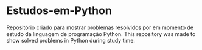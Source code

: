 # Estudos-em-Python
Repositório criado para mostrar problemas resolvidos por em momento de estudo da linguagem de programação Python.
This repository was made to show solved problems in Python during study time.
